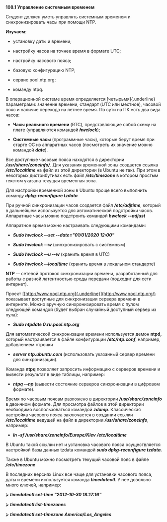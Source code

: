 **108.1 Управление системным временем**

Студент должен уметь управлять системным временем и синхронизировать
часы при помощи NTP.

**Изучаем**:

- установку даты и времени;

- настройку часов на точнее время в формате UTC;

- настройку часового пояса;

- базовую конфигурацию NTP;

- сервис pool.ntp.org;

- команду ntpq.

В операционной системе время определяется [четырьмя]{.underline}
параметрами: значение времени, стандарт (UTC или местное), часовой пояс
и наличие перехода на летнее время. По сути на ПК есть два вида часов:

- **Часы реального времени** (RTC), представляющие собой схему на плате
  (управляются командой ***hwclock***);

- **Системные часы** (программные часы), которые берут время при старте
  ОС из аппаратных часов (посмотреть их значение можно командой
  ***date***).

Все доступные часовые пояса находятся в директории
***/usr/share/zoneinfo/***. Для указания временной зоны создается ссылка
***/etc/localtime*** на файл из этой директории (в Ubuntu не так). При
этом в некоторых дистрибутивах есть файл ***/etc/timezone*** в котором
простым текстом указана текущая временная зона.

Для настройки временной зоны в Ubuntu проще всего выполнить команду
***dpkg-reconfigure tzdata***

При ручной синхронизации часов создается файл ***/etc/adjtime***,
который в дальнейшем используется для автоматической подстройки часов.
Аппаратные часы можно подстроить командой ***hwclock \--adjust***

Аппаратное время можно настраивать следующими командами:

- ***Sudo hwclock \--set \--date="01/01/2020 12:00"***

- ***Sudo hwclock --w*** (синхронизировать с системным)

- ***Sudo hwclock --u --w*** (хранить время в UTC)

- ***Sudo hwclock --localtime*** (хранить время в локальном стандарте)

**NTP** -- сетевой протокол синхронизации времени, разработанный для
работы с разной латентностью среды передачи (подходит для сети
интернет).

Проект [[http://www.pool.ntp.org]{.underline}](http://www.pool.ntp.org/)
показывает доступные для синхронизации сервера времени в интернете.
Можно вручную синхронизировать время с пулом следующей командой (будет
выбран случайный доступный сервер из пула):

- ***Sudo ntpdate 0.ru.pool.ntp.org***

Для автоматической синхронизации времени используется демон **ntpd,**
который настраивается в файле конфигурации ***/etc/ntp.conf***,
например, добавлением строчки

- ***server ntp.ubuntu.com*** (использовать указанный сервер времени для
  синхронизации).

Команда **ntpq** позволяет запросить информацию с серверов времени и
вывести результат в виде таблицы, например:

- ***ntpq --np*** (вывести состояние серверов синхронизации в цифровом
  формате).

Время по часовым поясам разложено в директории ***/usr/share/zoneinfo***
в двоичном формате. Для просмотра файлов в этой директории необходимо
воспользоваться командой ***zdump***. Классическая настройка часового
пояса заключается в создании ссылки ***/etc/localtime*** ведущей на файл
в директории ***/usr/share/zoneinfo***, например:

- ***ln -sf /usr/share/zoneinfo/Europe/Kiev*** ***/etc/localtime***

В Ubuntu такой ссылки нет и установка часового пояса осуществляется
настройкой базы данных tzdata командой ***sudo
dpkg-reconfigure tzdata.***

Также в Ubuntu можно посмотреть текущий часовой пояс в файле
***/etc/timezone***

В последних версиях Linux все чаще для установки часового пояса, даты и
времени используется команда ***timedatectl***. У нее довольно много
ключей, например:

⮚ ***timedatectl set-time \"2012-10-30 18:17:16\"***

⮚ ***timedatectl list-timezones***

⮚ ***timedatectl set-timezone America/Los_Angeles***
